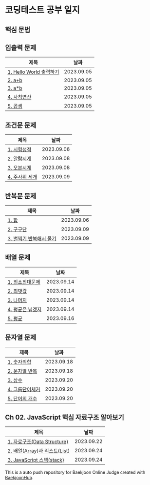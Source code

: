 # 코딩테스트 공부 일지

## 핵심 문법


## 입출력 문제
|제목|날짜|
|------|---|
|[1. Hello World 출력하기](https://github.com/SeoHee3478/CodingTest_JavaScript/tree/main/%EB%B0%B1%EC%A4%80/Bronze/2557.%E2%80%85Hello%E2%80%85World)|2023.09.05|
|[2. a+b](https://github.com/SeoHee3478/CodingTest_JavaScript/tree/main/%EB%B0%B1%EC%A4%80/Bronze/1000.%E2%80%85A%EF%BC%8BB)|2023.09.05|
|[3. a*b](https://github.com/SeoHee3478/CodingTest_JavaScript/tree/main/%EB%B0%B1%EC%A4%80/Bronze/10998.%E2%80%85A%C3%97B)|2023.09.05|
|[4. 사칙연산](https://github.com/SeoHee3478/CodingTest_JavaScript/tree/main/%EB%B0%B1%EC%A4%80/Bronze/10869.%E2%80%85%EC%82%AC%EC%B9%99%EC%97%B0%EC%82%B0)|2023.09.05|
|[5. 곱셈](https://github.com/SeoHee3478/CodingTest_JavaScript/tree/main/%EB%B0%B1%EC%A4%80/Bronze/2588.%E2%80%85%EA%B3%B1%EC%85%88)|2023.09.05|


## 조건문 문제
|제목|날짜|
|------|---|
|[1. 시험성적](https://github.com/SeoHee3478/CodingTest_JavaScript/commit/b4df7950ba7ca84d76081589d9193f8b9f5b7f36)|2023.09.06|
|[2. 알람시계](https://github.com/SeoHee3478/CodingTest_JavaScript/tree/main/%EB%B0%B1%EC%A4%80/Bronze/2884.%E2%80%85%EC%95%8C%EB%9E%8C%E2%80%85%EC%8B%9C%EA%B3%84)|2023.09.08|
|[3. 오븐시계](https://github.com/SeoHee3478/CodingTest_JavaScript/tree/main/%EB%B0%B1%EC%A4%80/Bronze/2525.%E2%80%85%EC%98%A4%EB%B8%90%E2%80%85%EC%8B%9C%EA%B3%84)|2023.09.08|
|[4. 주사위 세개](https://github.com/SeoHee3478/CodingTest_JavaScript/tree/main/%EB%B0%B1%EC%A4%80/Bronze/2480.%E2%80%85%EC%A3%BC%EC%82%AC%EC%9C%84%E2%80%85%EC%84%B8%EA%B0%9C)|2023.09.09|

## 반복문 문제
|제목|날짜|
|------|---|
|[1. 합](https://github.com/SeoHee3478/CodingTest_JavaScript/commit/b4df7950ba7ca84d76081589d9193f8b9f5b7f36)|2023.09.06|
|[2. 구구단](https://github.com/SeoHee3478/CodingTest_JavaScript/tree/main/%EB%B0%B1%EC%A4%80/Bronze/2739.%E2%80%85%EA%B5%AC%EA%B5%AC%EB%8B%A8)|2023.09.09|
|[3. 별찍기 반복해서 풀기](https://github.com/SeoHee3478/CodingTest_JavaScript/tree/main/%EB%B0%B1%EC%A4%80/Bronze/2438.%E2%80%85%EB%B3%84%E2%80%85%EC%B0%8D%EA%B8%B0%E2%80%85%EF%BC%8D%E2%80%851)|2023.09.09|

## 배열 문제
|제목|날짜|
|------|---|
|[1. 최소최대문제](https://github.com/SeoHee3478/CodingTest_JavaScript/tree/main/%EB%B0%B1%EC%A4%80/Bronze/10818.%E2%80%85%EC%B5%9C%EC%86%8C%EF%BC%8C%E2%80%85%EC%B5%9C%EB%8C%80)|2023.09.14|
|[2. 최댓값](https://github.com/SeoHee3478/CodingTest_JavaScript/tree/main/%EB%B0%B1%EC%A4%80/Bronze/2562.%E2%80%85%EC%B5%9C%EB%8C%93%EA%B0%92)|2023.09.14|
|[3. 나머지](https://github.com/SeoHee3478/CodingTest_JavaScript/tree/main/%EB%B0%B1%EC%A4%80/Bronze/3052.%E2%80%85%EB%82%98%EB%A8%B8%EC%A7%80)|2023.09.14|
|[4. 평균은 넘겠지](https://github.com/SeoHee3478/CodingTest_JavaScript/tree/main/%EB%B0%B1%EC%A4%80/Bronze/4344.%E2%80%85%ED%8F%89%EA%B7%A0%EC%9D%80%E2%80%85%EB%84%98%EA%B2%A0%EC%A7%80)|2023.09.14|
|[5. 평균](https://github.com/SeoHee3478/CodingTest_JavaScript/tree/main/%EB%B0%B1%EC%A4%80/Bronze/1546.%E2%80%85%ED%8F%89%EA%B7%A0)|2023.09.16|

## 문자열 문제
|제목|날짜|
|------|---|
|[1. 숫자의합](https://github.com/SeoHee3478/CodingTest_JavaScript/tree/main/%EB%B0%B1%EC%A4%80/Bronze/11720.%E2%80%85%EC%88%AB%EC%9E%90%EC%9D%98%E2%80%85%ED%95%A9)|2023.09.18|
|[2. 문자열 반복](https://github.com/SeoHee3478/CodingTest_JavaScript/tree/main/%EB%B0%B1%EC%A4%80/Bronze/2675.%E2%80%85%EB%AC%B8%EC%9E%90%EC%97%B4%E2%80%85%EB%B0%98%EB%B3%B5)|2023.09.18|
|[3. 상수](https://github.com/SeoHee3478/CodingTest_JavaScript/tree/main/%EB%B0%B1%EC%A4%80/Bronze/2908.%E2%80%85%EC%83%81%EC%88%98)|2023.09.20|
|[4. 그룹단어체커](https://github.com/SeoHee3478/CodingTest_JavaScript/tree/main/%EB%B0%B1%EC%A4%80/Silver/1316.%E2%80%85%EA%B7%B8%EB%A3%B9%E2%80%85%EB%8B%A8%EC%96%B4%E2%80%85%EC%B2%B4%EC%BB%A4)|2023.09.20|
|[5. 단어의 개수](https://github.com/SeoHee3478/CodingTest_JavaScript/tree/main/%EB%B0%B1%EC%A4%80/Bronze/1152.%E2%80%85%EB%8B%A8%EC%96%B4%EC%9D%98%E2%80%85%EA%B0%9C%EC%88%98)|2023.09.20|

## Ch 02. JavaScript 핵심 자료구조 알아보기
|제목|날짜|
|------|---|
|[1. 자료구조(Data Structure)](https://github.com/SeoHee3478/CodingTest_JavaScript/tree/main/%EB%B0%B1%EC%A4%80/Bronze/11720.%E2%80%85%EC%88%AB%EC%9E%90%EC%9D%98%E2%80%85%ED%95%A9)|2023.09.22|
|[2. 배열(Array)과 리스트(List)](https://github.com/SeoHee3478/CodingTest_JavaScript/tree/main/%EB%B0%B1%EC%A4%80/Bronze/2675.%E2%80%85%EB%AC%B8%EC%9E%90%EC%97%B4%E2%80%85%EB%B0%98%EB%B3%B5)|2023.09.24|
|[3. JavaScript 스택(stack)](https://github.com/SeoHee3478/CodingTest_JavaScript/tree/main/%EB%B0%B1%EC%A4%80/Bronze/2675.%E2%80%85%EB%AC%B8%EC%9E%90%EC%97%B4%E2%80%85%EB%B0%98%EB%B3%B5)|2023.09.24|


This is a auto push repository for Baekjoon Online Judge created with [BaekjoonHub](https://github.com/BaekjoonHub/BaekjoonHub).
